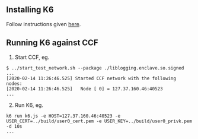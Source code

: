 Installing K6
-------------

Follow instructions given [here](https://docs.k6.io/docs/installation#section-linux-deb-and-rpm-packages).

Running K6 against CCF
----------------------

1. Start CCF, eg.

```
$ ../start_test_network.sh --package ./liblogging.enclave.so.signed
...
[2020-02-14 11:26:46.525] Started CCF network with the following nodes:
[2020-02-14 11:26:46.525]   Node [ 0] = 127.37.160.46:40523
...
```

2. Run K6, eg.

```
k6 run k6.js -e HOST=127.37.160.46:40523 -e USER_CERT=../build/user0_cert.pem -e USER_KEY=../build/user0_privk.pem -d 10s
...
```